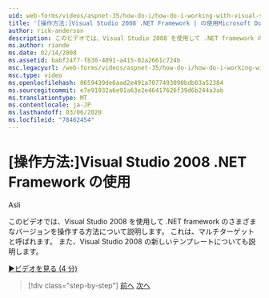 ```yaml
---
uid: web-forms/videos/aspnet-35/how-do-i/how-do-i-working-with-visual-studio-2008-net-framework
title: '[操作方法:]Visual Studio 2008 .NET Framework | の使用Microsoft Docs'
author: rick-anderson
description: このビデオでは、Visual Studio 2008 を使用して .NET framework のさまざまなバージョンを操作する方法について説明します。 これは、マルチターゲットと呼ばれます。 さらに...
ms.author: riande
ms.date: 02/14/2008
ms.assetid: babf24f7-f830-4091-a415-02a2661c724b
msc.legacyurl: /web-forms/videos/aspnet-35/how-do-i/how-do-i-working-with-visual-studio-2008-net-framework
msc.type: video
ms.openlocfilehash: 0659439de6aad2e491a7077493090bdb03a52384
ms.sourcegitcommit: e7e91932a6e91a63e2e46417626f39d6b244a3ab
ms.translationtype: MT
ms.contentlocale: ja-JP
ms.lasthandoff: 03/06/2020
ms.locfileid: "78462454"
---
```

# <a name="how-do-i-working-with-visual-studio-2008-net-framework"></a>[操作方法:]Visual Studio 2008 .NET Framework の使用

Asli

このビデオでは、Visual Studio 2008 を使用して .NET framework のさまざまなバージョンを操作する方法について説明します。 これは、マルチターゲットと呼ばれます。 また、Visual Studio 2008 の新しいテンプレートについても説明します。

[&#9654;ビデオを見る (4 分)](https://channel9.msdn.com/Blogs/ASP-NET-Site-Videos/how-do-i-working-with-visual-studio-2008-net-framework)

> [!div class="step-by-step"]
> [前へ](how-do-i-cascading-style-sheets-in-visual-studio-2008.md)
> [次へ](how-do-i-adding-elements-to-a-css-file-and-create-new-css-on-the-fly.md)
